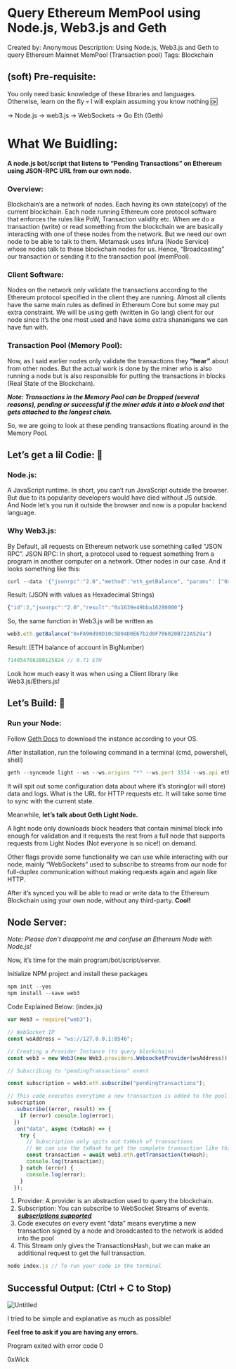 # Query Ethereum MemPool using Node.js, Web3.js and Geth

Created by: Anonymous
Description: Using Node.js, Web3.js and Geth to query Ethereum Mainnet MemPool (Transaction pool)
Tags: Blockchain

## (soft) Pre-requisite:

You only need basic knowledge of these libraries and languages. Otherwise, learn on the fly 💀 I will explain assuming you know nothing 🆗

→ Node.js → web3.js → WebSockets → Go Eth (Geth)

# What We Buidling:

**A node.js bot/script that listens to “Pending Transactions” on Ethereum using JSON-RPC URL from our own node.**

### Overview:

Blockchain’s are a network of nodes. Each having its own state(copy) of the current blockchain. Each node running Ethereum core protocol software that enforces the rules like PoW, Transaction validity etc. When we do a transaction (write) or read something from the blockchain we are basically interacting with one of these nodes from the network.
But we need our own node to be able to talk to them. Metamask uses Infura (Node Service) whose nodes talk to these blockchain nodes for us. Hence, “Broadcasting” our transaction or sending it to the transaction pool (memPool).

### Client Software:

Nodes on the network only validate the transactions according to the Ethereum protocol specified in the client they are running. Almost all clients have the same main rules as defined in Ethereum Core but some may put extra constraint. We will be using geth (written in Go lang) client for our node since it’s the one most used and have some extra shananigans we can have fun with.

### Transaction Pool (Memory Pool):

Now, as I said earlier nodes only validate the transactions they **“hear”** about from other nodes. But the actual work is done by the miner who is also running a node but is also responsible for putting the transactions in blocks (Real State of the Blockchain). 

***Note: Transactions in the Memory Pool can be Dropped (several reasons), pending or successful if the miner adds it into a block and that gets attached to the longest chain.***

So, we are going to look at these pending transactions floating around in the Memory Pool.

## Let’s get a lil Codie: 🌉

### Node.js:

A JavaScript runtime. In short, you can’t run JavaScript outside the browser. But due to its popularity developers would have died without JS outside. And Node let’s you run it outside the browser and now is a popular backend language. 

### Why Web3.js:

By Default, all requests on Ethereum network use something called “JSON RPC”. 
JSON RPC: In short, a protocol used to request something from a program in another computer on a network. Other nodes in our case. And it looks something like this:

```jsx
curl --data '{"jsonrpc":"2.0","method":"eth_getBalance", "params": ["0x9b1d35635cc34752ca54713bb99d38614f63c955", "latest"], "id":2}' -H "Content-Type: application/json" localhost:8545
```

Result: (JSON with values as Hexadecimal Strings)

```jsx
{"id":2,"jsonrpc":"2.0","result":"0x1639e49bba16280000"}
```

So, the same function in Web3.js will be written as

```jsx
web3.eth.getBalance("0xFA90d99D10c5D94D0E67b2d0F706020B722A529a")
```

Result: (ETH balance of account in BigNumber)

```jsx
714054706280125824 // 0.71 ETH 
```

Look how much easy it was when using a Client library like Web3.js/Ethers.js!

## Let’s Build: 🤖

### Run your Node:

Follow [Geth Docs](https://geth.ethereum.org/docs/install-and-build/installing-geth) to download the instance according to your OS.

After Installation, run the following command in a terminal (cmd, powershell, shell)

```jsx
geth --syncmode light --ws --ws.origins "*" --ws.port 3334 --ws.api eth,net,web3
```

It will spit out some configuration data about where it’s storing(or will store) data and logs. What is the URL for HTTP requests etc. It will take some time to sync with the current state. 

Meanwhile, **let’s talk about Geth Light Node.**

A light node only downloads block headers that contain minimal block info enough for validation and it requests the rest from a full node that supports requests from Light Nodes (Not everyone is so nice!) on demand.

Other flags provide some functionality we can use while interacting with our node, mainly “WebSockets” used to subscribe to streams from our node for full-duplex communication without making requests again and again like HTTP.

After it’s synced you will be able to read or write data to the Ethereum Blockchain using your own node, without any third-party. **Cool!**

## Node Server:

*Note: Please don’t disappoint me and confuse an Ethereum Node with Node.js!*

Now, it’s time for the main program/bot/script/server.

Initialize NPM project and install these packages

```jsx
npm init --yes
npm install --save web3
```

Code Explained Below: (index.js)

```jsx
var Web3 = require("web3");

// WebSocket IP
const wsAddress = "ws://127.0.0.1:8546";

// Creating a Provider Instance (to query blockchain)
const web3 = new Web3(new Web3.providers.WebsocketProvider(wsAddress));

// Subscribing to "pendingTransactions" event

const subscription = web3.eth.subscribe("pendingTransactions");

// This code executes everytime a new transaction is added to the pool
subscription
  .subscribe((error, result) => {
    if (error) console.log(error);
  })
  .on("data", async (txHash) => {
    try {
      // Subscription only spits out txHash of transactions
      // We can use the txHash to get the complete transaction like this
      const transaction = await web3.eth.getTransaction(txHash);
      console.log(transaction);
    } catch (error) {
      console.log(error);
    }
  });
```

1. Provider: A provider is an abstraction used to query the blockchain.
2. Subscription: You can subscribe to WebSocket Streams of events.
***[subscriptions supported](https://web3js.readthedocs.io/en/v1.7.5/web3-eth-subscribe.html#subscribe)***
3. Code executes on every event “data” means everytime a new transaction signed by a node and broadcasted to the network is added into the pool
4. This Stream only gives the TransactionsHash, but we can make an additional request to get the full transaction.

```jsx
node index.js // To run your code in the terminal
```

## Successful Output: (Ctrl + C to Stop)

![Untitled](Query%20Ethereum%20MemPool%20using%20Node%20js,%20Web3%20js%20and%20%20284b16b1950d43b6a2a1aaaf93068163/Untitled.png)

I tried to be simple and explanative as much as possible!

**Feel free to ask if you are having any errors.**

Program exited with error code 0

0xWick
